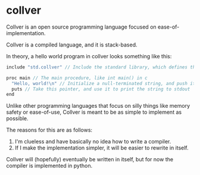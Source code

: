 # collver

Collver is an open source programming language focused on
ease-of-implementation.

Collver is a compiled language, and it is stack-based.

In theory, a hello world program in collver looks something like this:
```c
include "std.collver" // Include the standard library, which defines the `puts` procedure

proc main // The main procedure, like int main() in c
  "Hello, world!\n" // Initialize a null-terminated string, and push its pointer to the stack
  puts // Take this pointer, and use it to print the string to stdout
end
```

Unlike other programming languages that focus on silly things like memory
safety or ease-of-use, Collver is meant to be as simple to implement as
possible.

The reasons for this are as follows:

1. I'm clueless and have basically no idea how to write a compiler.
2. If I make the implementation simpler, it will be easier to rewrite in itself.

Collver will (hopefully) eventually be written in itself, but for now the
compiler is implemented in python.
